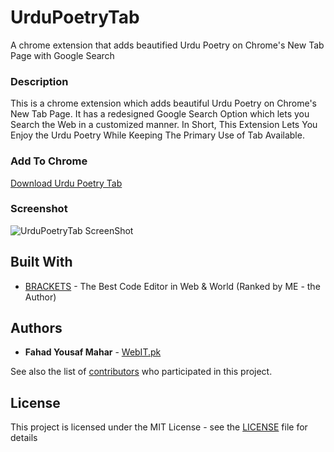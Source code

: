 # UrduPoetryTab
A chrome extension that adds beautified Urdu Poetry on Chrome's New Tab Page with Google Search

### Description
This is a chrome extension which adds beautiful Urdu Poetry on Chrome's New Tab Page.
It has a redesigned Google Search Option which lets you Search the Web in a customized manner. 
In Short, This Extension Lets You Enjoy the Urdu Poetry While Keeping The Primary Use of Tab Available.

### Add To Chrome
[Download Urdu Poetry Tab](https://chrome.google.com/webstore/detail/urdu-poetry-tab/ekingkncophhlacjoaaaamoapahgokhj)

### Screenshot
![UrduPoetryTab ScreenShot](https://lh3.googleusercontent.com/jQLzgV1ggVEs-Nps04904fWIJRdim9hFEYaNzzx10tcHNaxky4fPbQDtSGZTq8IQhooS2DZZ=w1280-h800-e365)

## Built With

* [BRACKETS](http://www.brackets.io/) - The Best Code Editor in Web & World (Ranked by ME - the Author)

## Authors

* **Fahad Yousaf Mahar** - [WebIT.pk](https://webit.pk)

See also the list of [contributors](https://github.com/FahadYousafMahar/UrduPoetryTab/graphs/contributors) who participated in this project.

## License

This project is licensed under the MIT License - see the [LICENSE](LICENSE) file for details
